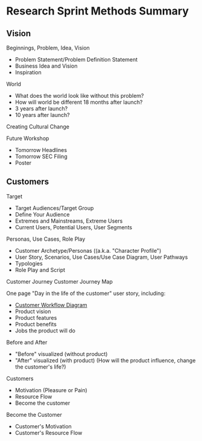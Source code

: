 # Research Sprint Methods Summary

## Vision

Beginnings, Problem, Idea, Vision
* Problem Statement/Problem Definition Statement
* Business Idea and Vision
* Inspiration

World
* What does the world look like without this problem? 
* How will world be different 18 months after launch? 
* 3 years after launch?
* 10 years after launch?

Creating Cultural Change

Future Workshop
* Tomorrow Headlines
* Tomorrow SEC Filing
* Poster

## Customers

Target
* Target Audiences/Target Group
* Define Your Audience
* Extremes and Mainstreams, Extreme Users
* Current Users, Potential Users, User Segments

Personas, Use Cases, Role Play
* Customer Archetype/Personas ((a.k.a. "Character Profile")
* User Story, Scenarios, Use Cases/Use Case Diagram, User Pathways
* Typologies
* Role Play and Script

Customer Journey
Customer Journey Map

One page "Day in the life of the customer" user story, including:
* [Customer Workflow Diagram](http://steveblank.com/?attachment_id=8997) 
* Product vision
* Product features
* Product benefits
* Jobs the product will do

Before and After
* "Before" visualized (without product)
* "After" visualized (with product) (How will the product influence, change the customer's life?)

Customers
* Motivation (Pleasure or Pain)
* Resource Flow
* Become the customer

Become the Customer
* Customer's Motivation
* Customer's Resource Flow
